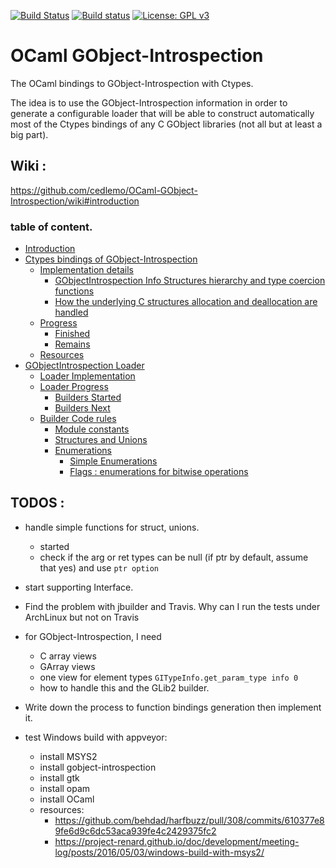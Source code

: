 [![Build Status](https://travis-ci.org/cedlemo/OCaml-GObject-Introspection.svg?branch=master)](https://travis-ci.org/cedlemo/OCaml-GObject-Introspection)
[![Build status](https://ci.appveyor.com/api/projects/status/jlsk9qhxffuq2h1y?svg=true)](https://ci.appveyor.com/project/cedlemo/ocaml-gobject-introspection)
[![License: GPL v3](https://img.shields.io/badge/License-GPL%20v3-blue.svg)](https://www.gnu.org/licenses/gpl-3.0)


# OCaml GObject-Introspection

The OCaml bindings to GObject-Introspection with Ctypes.

The idea is to use the GObject-Introspection information in order to generate a
configurable loader that will be able to construct automatically most of the
Ctypes bindings of any C GObject libraries (not all but at least a big part).

## Wiki :

https://github.com/cedlemo/OCaml-GObject-Introspection/wiki#introduction

###  table of content.

- [Introduction](https://github.com/cedlemo/OCaml-GObject-Introspection/wiki#introduction)
- [Ctypes bindings of GObject-Introspection](wiki/Ctypes-bindings-of-GObject-Introspection#finished)
  - [Implementation details](https://github.com/cedlemo/OCaml-GObject-Introspection/wiki/Ctypes-bindings-of-GObject-Introspection#implementation-details)
    - [GObjectIntrospection Info Structures hierarchy and type coercion functions](https://github.com/cedlemo/OCaml-GObject-Introspection/wiki/Ctypes-bindings-of-GObject-Introspection#gobjectintrospection-info-structures-hierarchy-and-type-coercion-functions)
    - [How the underlying C structures allocation and deallocation are handled](https://github.com/cedlemo/OCaml-GObject-Introspection/wiki/Ctypes-bindings-of-GObject-Introspection#how-the-underlying-c-structures-allocation-and-deallocation-are-handled)
  - [Progress](https://github.com/cedlemo/OCaml-GObject-Introspection/wiki/Ctypes-bindings-of-GObject-Introspection#progress)
    - [Finished](https://github.com/cedlemo/OCaml-GObject-Introspection/wiki/Ctypes-bindings-of-GObject-Introspection#finished)
    - [Remains](https://github.com/cedlemo/OCaml-GObject-Introspection/wiki/Ctypes-bindings-of-GObject-Introspection#remains)
  - [Resources](https://github.com/cedlemo/OCaml-GObject-Introspection/wiki/Ctypes-bindings-of-GObject-Introspection#resources)
- [GObjectIntrospection Loader](https://github.com/cedlemo/OCaml-GObject-Introspection/wiki/GObjectIntrospection-Loader.)
  - [Loader Implementation](https://github.com/cedlemo/OCaml-GObject-Introspection/wiki/GObjectIntrospection-Loader.#loader-implementation)
  - [Loader Progress](https://github.com/cedlemo/OCaml-GObject-Introspection/wiki/GObjectIntrospection-Loader.#loader-progress)
    - [Builders Started](https://github.com/cedlemo/OCaml-GObject-Introspection/wiki/GObjectIntrospection-Loader.#builders-started)
    - [Builders Next](https://github.com/cedlemo/OCaml-GObject-Introspection/wiki/GObjectIntrospection-Loader.#builders-next)
  - [Builder Code rules](https://github.com/cedlemo/OCaml-GObject-Introspection/wiki/GObjectIntrospection-Loader.#builder-code-rules)
    - [Module constants](https://github.com/cedlemo/OCaml-GObject-Introspection/wiki/GObjectIntrospection-Loader.#module-constants)
    - [Structures and Unions](https://github.com/cedlemo/OCaml-GObject-Introspection/wiki/GObjectIntrospection-Loader.#structures-and-unions)
    - [Enumerations](https://github.com/cedlemo/OCaml-GObject-Introspection/wiki/GObjectIntrospection-Loader.#enumerations)
      - [Simple Enumerations](https://github.com/cedlemo/OCaml-GObject-Introspection/wiki/GObjectIntrospection-Loader.#simple-enumerations)
      - [Flags : enumerations for bitwise operations](https://github.com/cedlemo/OCaml-GObject-Introspection/wiki/GObjectIntrospection-Loader.#flags--enumerations-for-bitwise-operations)

## TODOS :

  * handle simple functions for struct, unions.
    * started
    * check if the arg or ret types can be null (if ptr by default, assume
      that yes) and use `ptr option`
  * start supporting Interface.

  * Find the problem with jbuilder and Travis. Why can I run the tests under
    ArchLinux but not on Travis

  * for GObject-Introspection, I need
    * C array views
    * GArray views
    * one view for element types `GITypeInfo.get_param_type info 0`
    * how to handle this and the GLib2 builder.

  * Write down the process to function bindings generation then implement it.

  * test Windows build with appveyor:
    * install MSYS2
    * install gobject-introspection
    * install gtk
    * install opam
    * install OCaml
    * resources:
      * https://github.com/behdad/harfbuzz/pull/308/commits/610377e89fe6d9c6dc53aca939fe4c2429375fc2
      * https://project-renard.github.io/doc/development/meeting-log/posts/2016/05/03/windows-build-with-msys2/
